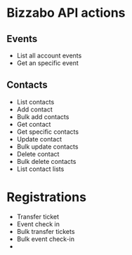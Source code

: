# Bizzabo API actions

## Events

- List all account events
- Get an specific event

## Contacts

* List contacts
* Add contact
* Bulk add contacts
* Get contact
* Get specific contacts
* Update contact
* Bulk update contacts
* Delete contact
* Bulk delete contacts
* List contact lists

# Registrations

* Transfer ticket
* Event check in
* Bulk transfer tickets
* Bulk event check-in
*

